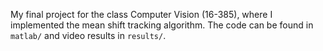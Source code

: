 My final project for the class Computer Vision (16-385), where I implemented the mean shift tracking algorithm. The code can be found in `matlab/` and video results in `results/`.
